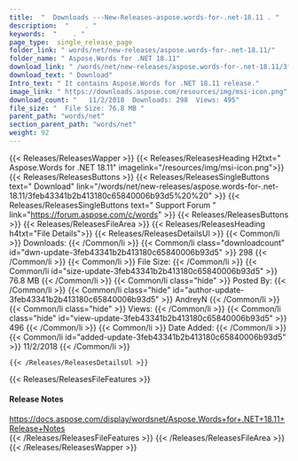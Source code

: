 ```yaml
---
title:  "  Downloads ---New-Releases-aspose.words-for-.net-18.11 . " 
description:  "    . " 
keywords:  "    . " 
page_type:  single_release_page
folder_link: " words/net/new-releases/aspose.words-for-.net-18.11/"
folder_name: " Aspose.Words for .NET 18.11"
download_link: " /words/net/new-releases/aspose.words-for-.net-18.11/3feb43341b2b413180c65840006b93d5"
download_text: " Download"
Intro_text: " It contains Aspose.Words for .NET 18.11 release."
image_link: " https://downloads.aspose.com/resources/img/msi-icon.png"
download_count: "   11/2/2018  Downloads: 298  Views: 495"
file_size: "  File Size: 76.8 MB "
parent_path: "words/net"
section_parent_path: "words/net"
weight: 92 
---
```


{{< Releases/ReleasesWapper >}}
  {{< Releases/ReleasesHeading H2txt=" Aspose.Words for .NET 18.11" imagelink="/resources/img/msi-icon.png">}}
  {{< Releases/ReleasesButtons >}}
    {{< Releases/ReleasesSingleButtons text=" Download" link="/words/net/new-releases/aspose.words-for-.net-18.11/3feb43341b2b413180c65840006b93d5%20%20" >}}
    {{< Releases/ReleasesSingleButtons text=" Support Forum " link="https://forum.aspose.com/c/words" >}}
  {{< Releases/ReleasesButtons >}}
  {{< Releases/ReleasesFileArea >}}
    {{< Releases/ReleasesHeading h4txt="File Details">}}
    {{< Releases/ReleasesDetailsUl >}}
            {{< Common/li  >}} Downloads: {{< /Common/li >}} 
      {{< Common/li class="downloadcount" id="dwn-update-3feb43341b2b413180c65840006b93d5" >}} 298 {{< /Common/li >}} 
      {{< Common/li  >}} File Size: {{< /Common/li >}} 
      {{< Common/li id="size-update-3feb43341b2b413180c65840006b93d5" >}} 76.8 MB {{< /Common/li >}} 
      {{< Common/li  class="hide" >}} Posted By: {{< /Common/li >}} 
      {{< Common/li class="hide" id="author-update-3feb43341b2b413180c65840006b93d5" >}} AndreyN {{< /Common/li >}} 
      {{< Common/li class="hide"  >}} Views: {{< /Common/li >}} 
      {{< Common/li class="hide" id="view-update-3feb43341b2b413180c65840006b93d5" >}} 496 {{< /Common/li >}} 
      {{< Common/li  >}} Date Added: {{< /Common/li >}} 
      {{< Common/li id="added-update-3feb43341b2b413180c65840006b93d5" >}} 11/2/2018 {{< /Common/li >}} 

    {{< /Releases/ReleasesDetailsUl >}}

  {{< Releases/ReleasesFileFeatures >}}
      <h4>Release Notes</h4><div><a href="https://docs.aspose.com/display/wordsnet/Aspose.Words+for+.NET+18.11+Release+Notes">https://docs.aspose.com/display/wordsnet/Aspose.Words+for+.NET+18.11+Release+Notes</a></div>
  {{< /Releases/ReleasesFileFeatures >}}
 {{< /Releases/ReleasesFileArea >}}
{{< /Releases/ReleasesWapper >}}


